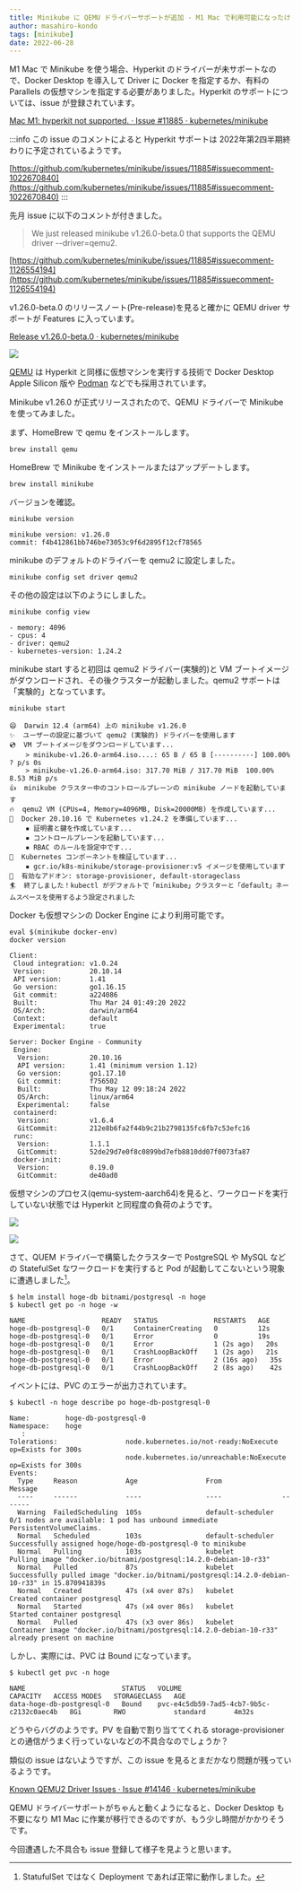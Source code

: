 ```yaml
---
title: Minikube に QEMU ドライバーサポートが追加 - M1 Mac で利用可能になったけど...
author: masahiro-kondo
tags: [minikube]
date: 2022-06-28
---
```


M1 Mac で Minikube を使う場合、Hyperkit のドライバーが未サポートなので、Docker Desktop を導入して Driver に Docker を指定するか、有料の Parallels の仮想マシンを指定する必要がありました。Hyperkit のサポートについては、issue が登録されています。

[Mac M1: hyperkit not supported. · Issue #11885 · kubernetes/minikube](https://github.com/kubernetes/minikube/issues/11885)

:::info
この issue のコメントによると Hyperkit サポートは 2022年第2四半期終わりに予定されているようです。

[https://github.com/kubernetes/minikube/issues/11885#issuecomment-1022670840](https://github.com/kubernetes/minikube/issues/11885#issuecomment-1022670840)
:::

先月 issue に以下のコメントが付きました。

> We just released minikube v1.26.0-beta.0 that supports the QEMU driver --driver=qemu2.

[https://github.com/kubernetes/minikube/issues/11885#issuecomment-1126554194](https://github.com/kubernetes/minikube/issues/11885#issuecomment-1126554194)

v1.26.0-beta.0 のリリースノート(Pre-release)を見ると確かに QEMU driver サポートが Features に入っています。

[Release v1.26.0-beta.0 · kubernetes/minikube](https://github.com/kubernetes/minikube/releases/tag/v1.26.0-beta.0)

![](https://i.gyazo.com/4273b4fc5a0e38c38f8bcbb9bdb1f9ab.png)

[QEMU](https://www.qemu.org/) は Hyperkit と同様に仮想マシンを実行する技術で Docker Desktop Apple Silicon 版や [Podman](/blogs/2022/02/23/podman-machine/) などでも採用されています。

Minikube v1.26.0 が正式リリースされたので、QEMU ドライバーで Minikube を使ってみました。

まず、HomeBrew で qemu をインストールします。

```shell
brew install qemu
```

HomeBrew で Minikube をインストールまたはアップデートします。

```shell
brew install minikube
```

バージョンを確認。

```shell
minikube version
```
```
minikube version: v1.26.0
commit: f4b412861bb746be73053c9f6d2895f12cf78565
```

minikube のデフォルトのドライバーを qemu2 に設定しました。

```shell
minikube config set driver qemu2
```

その他の設定は以下のようにしました。

```shell
minikube config view
```
```
- memory: 4096
- cpus: 4
- driver: qemu2
- kubernetes-version: 1.24.2
```

minikube start すると初回は qemu2 ドライバー(実験的)と VM ブートイメージがダウンロードされ、その後クラスターが起動しました。qemu2 サポートは「実験的」となっています。

```shell
minikube start
```
```
😄  Darwin 12.4 (arm64) 上の minikube v1.26.0
✨  ユーザーの設定に基づいて qemu2 (実験的) ドライバーを使用します
💿  VM ブートイメージをダウンロードしています...
    > minikube-v1.26.0-arm64.iso....: 65 B / 65 B [----------] 100.00% ? p/s 0s
    > minikube-v1.26.0-arm64.iso: 317.70 MiB / 317.70 MiB  100.00% 8.53 MiB p/s
👍  minikube クラスター中のコントロールプレーンの minikube ノードを起動しています
🔥  qemu2 VM (CPUs=4, Memory=4096MB, Disk=20000MB) を作成しています...
🐳  Docker 20.10.16 で Kubernetes v1.24.2 を準備しています...
    ▪ 証明書と鍵を作成しています...
    ▪ コントロールプレーンを起動しています...
    ▪ RBAC のルールを設定中です...
🔎  Kubernetes コンポーネントを検証しています...
    ▪ gcr.io/k8s-minikube/storage-provisioner:v5 イメージを使用しています
🌟  有効なアドオン: storage-provisioner, default-storageclass
🏄  終了しました！kubectl がデフォルトで「minikube」クラスターと「default」ネームスペースを使用するよう設定されました
```

Docker も仮想マシンの Docker Engine により利用可能です。

```shell
eval $(minikube docker-env)
docker version
```
```
Client:
 Cloud integration: v1.0.24
 Version:           20.10.14
 API version:       1.41
 Go version:        go1.16.15
 Git commit:        a224086
 Built:             Thu Mar 24 01:49:20 2022
 OS/Arch:           darwin/arm64
 Context:           default
 Experimental:      true

Server: Docker Engine - Community
 Engine:
  Version:          20.10.16
  API version:      1.41 (minimum version 1.12)
  Go version:       go1.17.10
  Git commit:       f756502
  Built:            Thu May 12 09:18:24 2022
  OS/Arch:          linux/arm64
  Experimental:     false
 containerd:
  Version:          v1.6.4
  GitCommit:        212e8b6fa2f44b9c21b2798135fc6fb7c53efc16
 runc:
  Version:          1.1.1
  GitCommit:        52de29d7e0f8c0899bd7efb8810dd07f0073fa87
 docker-init:
  Version:          0.19.0
  GitCommit:        de40ad0
```

仮想マシンのプロセス(qemu-system-aarch64)を見ると、ワークロードを実行していない状態では Hyperkit と同程度の負荷のようです。

![](https://i.gyazo.com/87bba3d8d451ea6a444e730ffead91cb.png)

![](https://i.gyazo.com/4fe0279fdeab3f7b023464bcbea3950d.png)

さて、QUEM ドライバーで構築したクラスターで PostgreSQL や MySQL などの StatefulSet なワークロードを実行すると Pod が起動してこないという現象に遭遇しました[^1]。

[^1]: StatufulSet ではなく Deployment であれば正常に動作しました。

```shell
$ helm install hoge-db bitnami/postgresql -n hoge
$ kubectl get po -n hoge -w
```
```
NAME                   READY   STATUS              RESTARTS   AGE
hoge-db-postgresql-0   0/1     ContainerCreating   0          12s
hoge-db-postgresql-0   0/1     Error               0          19s
hoge-db-postgresql-0   0/1     Error               1 (2s ago)   20s
hoge-db-postgresql-0   0/1     CrashLoopBackOff    1 (2s ago)   21s
hoge-db-postgresql-0   0/1     Error               2 (16s ago)   35s
hoge-db-postgresql-0   0/1     CrashLoopBackOff    2 (8s ago)    42s
```

イベントには、PVC のエラーが出力されています。

```shell
$ kubectl -n hoge describe po hoge-db-postgresql-0
```
```
Name:         hoge-db-postgresql-0
Namespace:    hoge
   :
Tolerations:                 node.kubernetes.io/not-ready:NoExecute op=Exists for 300s
                             node.kubernetes.io/unreachable:NoExecute op=Exists for 300s
Events:
  Type     Reason            Age                 From               Message
  ----     ------            ----                ----               -------
  Warning  FailedScheduling  105s                default-scheduler  0/1 nodes are available: 1 pod has unbound immediate PersistentVolumeClaims.
  Normal   Scheduled         103s                default-scheduler  Successfully assigned hoge/hoge-db-postgresql-0 to minikube
  Normal   Pulling           103s                kubelet            Pulling image "docker.io/bitnami/postgresql:14.2.0-debian-10-r33"
  Normal   Pulled            87s                 kubelet            Successfully pulled image "docker.io/bitnami/postgresql:14.2.0-debian-10-r33" in 15.870941839s
  Normal   Created           47s (x4 over 87s)   kubelet            Created container postgresql
  Normal   Started           47s (x4 over 86s)   kubelet            Started container postgresql
  Normal   Pulled            47s (x3 over 86s)   kubelet            Container image "docker.io/bitnami/postgresql:14.2.0-debian-10-r33" already present on machine
```

しかし、実際には、PVC は Bound になっています。

```shell
$ kubectl get pvc -n hoge
```
```
NAME                        STATUS   VOLUME                                     CAPACITY   ACCESS MODES   STORAGECLASS   AGE
data-hoge-db-postgresql-0   Bound    pvc-e4c5db59-7ad5-4cb7-9b5c-c2132c0aec4b   8Gi        RWO            standard       4m32s
```

どうやらバグのようです。PV を自動で割り当ててくれる storage-provisioner との通信がうまく行っていないなどの不具合なのでしょうか？

類似の issue はないようですが、この issue を見るとまだかなり問題が残っているようです。

[Known QEMU2 Driver Issues · Issue #14146 · kubernetes/minikube](https://github.com/kubernetes/minikube/issues/14146)

QEMU ドライバーサポートがちゃんと動くようになると、Docker Desktop も不要になり M1 Mac に作業が移行できるのですが、もう少し時間がかかりそうです。

今回遭遇した不具合も issue 登録して様子を見ようと思います。
